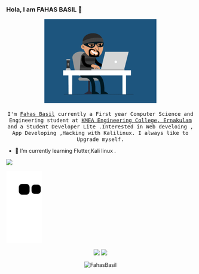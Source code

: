 ### Hola, I am FAHAS BASIL 👋

 <p align="center">
 <img src = "images/7zon.gif" width ="300">
  <br /><br />
  <samp>
    I'm <a href="https://www.linkedin.com/in/fahaz-bazil-61919b219/">Fahas Basil</a> currently a First year Computer Science and Engineering student at <a     href="http://www.kmeacollege.ac.in/">KMEA Engineering College, Ernakulam</a> and a Student Developer Lite .Interested in Web develoing , App Developing ,Hacking with Kalilinux.
   I always like to Upgrade myself.
  </samp>
</p> 

- 🌱 I’m currently learning Flutter,Kali linux .


<img src = "https://github-readme-stats.vercel.app/api?username=FahasBasil&&show_icons=true&title_color=32CD32&icon_color=87CEFA&text_color=daf7dc&bg_color=000000">

 <p align="center">
  
  ![github contribution grid snake animation](https://raw.githubusercontent.com/Aman-zishan/Aman-zishan/output/github-snake.svg)

  <p align="center">
    <a href="https://www.linkedin.com/in/fahaz-bazil-61919b219/" alt="Linkedin"><img src="https://user-images.githubusercontent.com/55238388/120218464-65c0a780-c257-11eb-9b12-3c14e8278bf5.png"></a>
    <a href="mailto:fahasbasil007@gmail.com" alt="Contact me"><img src="https://user-images.githubusercontent.com/55238388/120218600-9d2f5400-c257-11eb-93d6-92740f5ca780.png"></a>
    
  </p>
</p>

<p align="center"> <img src="https://komarev.com/ghpvc/?username=FahasBasil&label=Profile%20views&color=0e75b6&style=flat" alt="FahasBasil" /> </p>






